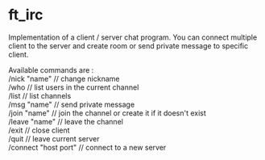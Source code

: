 # ft_irc

Implementation of a client / server chat program.
You can connect multiple client to the server and create room or send private message to specific client.

Available commands are : \
/nick "name"         // change nickname \
/who                 // list users in the current channel \
/list                // list channels \
/msg "name"          // send private message \
/join "name"         // join the channel or create it if it doesn't exist \
/leave "name"        // leave the channel \
/exit                // close client \
/quit                // leave current server \
/connect "host port" // connect to a new server
